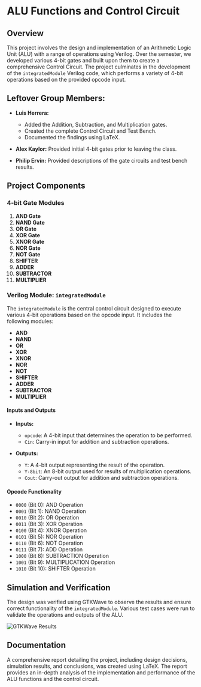 # ALU Functions and Control Circuit

## Overview

This project involves the design and implementation of an Arithmetic Logic Unit (ALU) with a range of operations using Verilog. Over the semester, we developed various 4-bit gates and built upon them to create a comprehensive Control Circuit. The project culminates in the development of the `integratedModule` Verilog code, which performs a variety of 4-bit operations based on the provided opcode input.

## Leftover Group Members:
- **Luis Herrera:**
  - Added the Addition, Subtraction, and Multiplication gates.
  - Created the complete Control Circuit and Test Bench.
  - Documented the findings using LaTeX.
  
- **Alex Kaylor:** Provided initial 4-bit gates prior to leaving the class.
- **Philip Ervin:** Provided descriptions of the gate circuits and test bench results.


## Project Components

### 4-bit Gate Modules

1. **AND Gate**
2. **NAND Gate**
3. **OR Gate**
4. **XOR Gate**
5. **XNOR Gate**
6. **NOR Gate**
7. **NOT Gate**
8. **SHIFTER**
9. **ADDER**
10. **SUBTRACTOR**
11. **MULTIPLIER**

### Verilog Module: `integratedModule`

The `integratedModule` is the central control circuit designed to execute various 4-bit operations based on the opcode input. It includes the following modules:

- **AND**
- **NAND**
- **OR**
- **XOR**
- **XNOR**
- **NOR**
- **NOT**
- **SHIFTER**
- **ADDER**
- **SUBTRACTOR**
- **MULTIPLIER**

#### Inputs and Outputs

- **Inputs:**
  - `opcode`: A 4-bit input that determines the operation to be performed.
  - `Cin`: Carry-in input for addition and subtraction operations.

- **Outputs:**
  - `Y`: A 4-bit output representing the result of the operation.
  - `Y-8bit`: An 8-bit output used for results of multiplication operations.
  - `Cout`: Carry-out output for addition and subtraction operations.

#### Opcode Functionality

- `0000` (Bit 0): AND Operation
- `0001` (Bit 1): NAND Operation
- `0010` (Bit 2): OR Operation
- `0011` (Bit 3): XOR Operation
- `0100` (Bit 4): XNOR Operation
- `0101` (Bit 5): NOR Operation
- `0110` (Bit 6): NOT Operation
- `0111` (Bit 7): ADD Operation
- `1000` (Bit 8): SUBTRACTION Operation
- `1001` (Bit 9): MULTIPLICATION Operation
- `1010` (Bit 10): SHIFTER Operation

## Simulation and Verification

The design was verified using GTKWave to observe the results and ensure correct functionality of the `integratedModule`. Various test cases were run to validate the operations and outputs of the ALU.

![GTKWave Results](images/ModuleGTKwave.jpeg)

## Documentation

A comprehensive report detailing the project, including design decisions, simulation results, and conclusions, was created using LaTeX. The report provides an in-depth analysis of the implementation and performance of the ALU functions and the control circuit.
